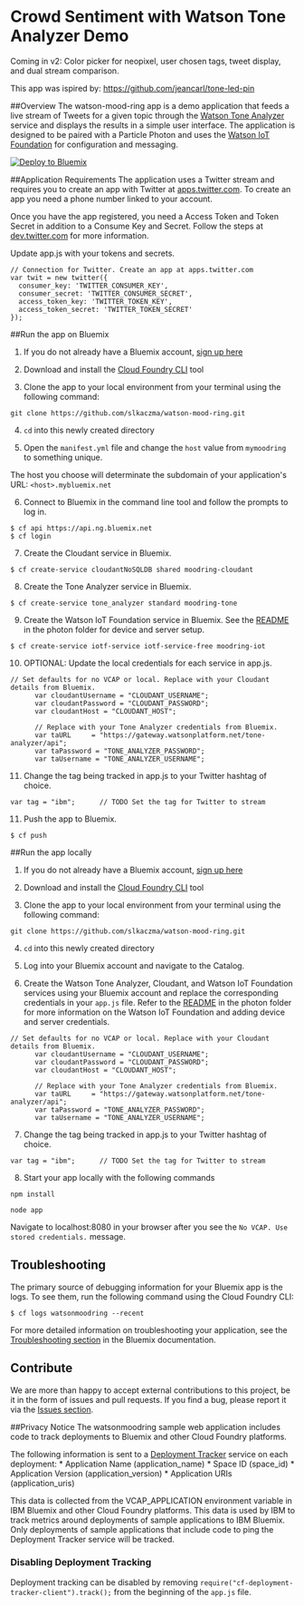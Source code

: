 # Crowd Sentiment with Watson Tone Analyzer Demo

Coming in v2: Color picker for neopixel, user chosen tags, tweet display, and dual stream comparison. 

This app was ispired by: https://github.com/jeancarl/tone-led-pin

##Overview
The watson-mood-ring app is a demo application that feeds a live stream of Tweets for a given topic through the [Watson Tone Analyzer](http://www.ibm.com/watson/developercloud/tone-analyzer.html) service and displays the results in a simple user interface. The application is designed to be paired with a Particle Photon and uses the [Watson IoT Foundation](https://console.ng.bluemix.net/catalog/services/internet-of-things-platform/) for configuration and messaging. 

[![Deploy to Bluemix](https://bluemix.net/deploy/button.png)](https://bluemix.net/deploy?repository=https://github.com/slkaczma/watson-mood-ring)

##Application Requirements
The application uses a Twitter stream and requires you to create an app with Twitter at [apps.twitter.com](https://apps.twitter.com/). To create an app you need a phone number linked to your account. 

Once you have the app registered, you need a Access Token and Token Secret in addition to a Consume Key and Secret. Follow the steps at [dev.twitter.com](https://dev.twitter.com/oauth/overview/application-owner-access-tokens) for more information.

Update app.js with your tokens and secrets. 
```
// Connection for Twitter. Create an app at apps.twitter.com
var twit = new twitter({
  consumer_key: 'TWITTER_CONSUMER_KEY',
  consumer_secret: 'TWITTER_CONSUMER_SECRET',
  access_token_key: 'TWITTER_TOKEN_KEY',
  access_token_secret: 'TWITTER_TOKEN_SECRET'
});
```

##Run the app on Bluemix
1. If you do not already have a Bluemix account, [sign up here](https://console.ng.bluemix.net/registration/)

2. Download and install the [Cloud Foundry CLI](https://github.com/cloudfoundry/cli/releases) tool

3. Clone the app to your local environment from your terminal using the following command:

  ```
  git clone https://github.com/slkaczma/watson-mood-ring.git
  ```

4. `cd` into this newly created directory

5. Open the `manifest.yml` file and change the `host` value from `mymoodring` to something unique.

  The host you choose will determinate the subdomain of your application's URL:  `<host>.mybluemix.net`

6. Connect to Bluemix in the command line tool and follow the prompts to log in.

  ```
  $ cf api https://api.ng.bluemix.net
  $ cf login
  ```

7. Create the Cloudant service in Bluemix.

  ```
  $ cf create-service cloudantNoSQLDB shared moodring-cloudant
  ```
  
8. Create the Tone Analyzer service in Bluemix.

  ```
  $ cf create-service tone_analyzer standard moodring-tone
  ```
  
9. Create the Watson IoT Foundation service in Bluemix. See the [README](https://github.com/slkaczma/watson-mood-ring/blob/master/photon/README.MD) in the photon folder for device and server setup.

  ```
  $ cf create-service iotf-service iotf-service-free moodring-iot
  ```
  
10. OPTIONAL: Update the local credentials for each service in app.js.

  ```
  // Set defaults for no VCAP or local. Replace with your Cloudant details from Bluemix.
		var cloudantUsername = "CLOUDANT_USERNAME";
		var cloudantPassword = "CLOUDANT_PASSWORD";
		var cloudantHost = "CLOUDANT_HOST";
		
		// Replace with your Tone Analyzer credentials from Bluemix.
		var taURL     = "https://gateway.watsonplatform.net/tone-analyzer/api";
		var taPassword = "TONE_ANALYZER_PASSWORD";
		var taUsername = "TONE_ANALYZER_USERNAME";
  ```

11. Change the tag being tracked in app.js to your Twitter hashtag of choice.
  
  `var tag = "ibm";      // TODO Set the tag for Twitter to stream `

11. Push the app to Bluemix.

  ```
  $ cf push
  ```

##Run the app locally
1. If you do not already have a Bluemix account, [sign up here](https://console.ng.bluemix.net/registration/)

2. Download and install the [Cloud Foundry CLI](https://github.com/cloudfoundry/cli/releases) tool

3. Clone the app to your local environment from your terminal using the following command:

  ```
  git clone https://github.com/slkaczma/watson-mood-ring.git
  ```

4. `cd` into this newly created directory

5. Log into your Bluemix account and navigate to the Catalog.

6. Create the Watson Tone Analyzer, Cloudant, and Watson IoT Foundation services using your Bluemix account and replace the   corresponding credentials in your `app.js` file. Refer to the [README](https://github.com/slkaczma/watson-mood-ring/blob/master/photon/README.MD) in the photon folder for more information on the       Watson IoT Foundation and adding device and server credentials.

  ```
  // Set defaults for no VCAP or local. Replace with your Cloudant details from Bluemix.
		var cloudantUsername = "CLOUDANT_USERNAME";
		var cloudantPassword = "CLOUDANT_PASSWORD";
		var cloudantHost = "CLOUDANT_HOST";
		
		// Replace with your Tone Analyzer credentials from Bluemix.
		var taURL     = "https://gateway.watsonplatform.net/tone-analyzer/api";
		var taPassword = "TONE_ANALYZER_PASSWORD";
		var taUsername = "TONE_ANALYZER_USERNAME";
  ```
  
7. Change the tag being tracked in app.js to your Twitter hashtag of choice.
  
  `var tag = "ibm";      // TODO Set the tag for Twitter to stream `

8. Start your app locally with the following commands

  ```
  npm install
  ```
  ```
  node app
  ```

Navigate to localhost:8080 in your browser after you see the `No VCAP. Use stored credentials.` message.


## Troubleshooting

The primary source of debugging information for your Bluemix app is the logs. To see them, run the following command using the Cloud Foundry CLI:

  ```
  $ cf logs watsonmoodring --recent
  ```
For more detailed information on troubleshooting your application, see the [Troubleshooting section](https://www.ng.bluemix.net/docs/troubleshoot/tr.html) in the Bluemix documentation.

## Contribute
We are more than happy to accept external contributions to this project, be it in the form of issues and pull requests. If you find a bug, please report it via the [Issues section](https://github.com/slkaczma/watson-mood-ring/issues).

##Privacy Notice
The watsonmoodring sample web application includes code to track deployments to Bluemix and other Cloud Foundry platforms.

The following information is sent to a [Deployment Tracker](https://github.com/cloudant-labs/deployment-tracker) service on each deployment:
    * Application Name (application_name)
    * Space ID (space_id)
    * Application Version (application_version)
    * Application URIs (application_uris)

This data is collected from the VCAP_APPLICATION environment variable in IBM Bluemix and other Cloud Foundry platforms. This data is used by IBM to track metrics around deployments of sample applications to IBM Bluemix. Only deployments of sample applications that include code to ping the Deployment Tracker service will be tracked.

### Disabling Deployment Tracking

Deployment tracking can be disabled by removing `require("cf-deployment-tracker-client").track();` from the beginning of the `app.js` file.
